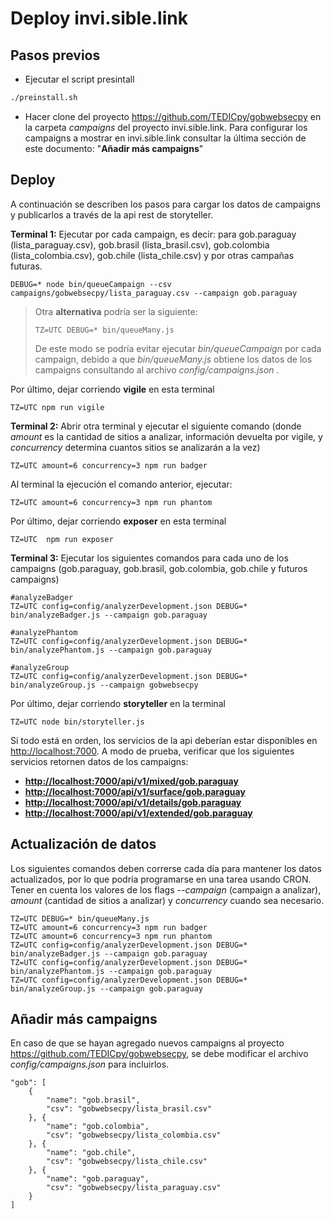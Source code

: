 # Deploy invi.sible.link

## Pasos previos
-   Ejecutar el script presintall

```bash
./preinstall.sh
```

-   Hacer clone del proyecto https://github.com/TEDICpy/gobwebsecpy en la carpeta *campaigns* del proyecto invi.sible.link. Para configurar los campaigns a mostrar en invi.sible.link consultar la última sección de este documento: "**Añadir más campaigns**"

## Deploy

A continuación se describen los pasos para cargar los datos de campaigns y publicarlos a través de la api rest de storyteller.

**Terminal 1:** Ejecutar por cada campaign, es decir: para gob.paraguay (lista_paraguay.csv), gob.brasil (lista_brasil.csv), gob.colombia (lista_colombia.csv), gob.chile (lista_chile.csv) y por otras campañas futuras.

  
    DEBUG=* node bin/queueCampaign --csv campaigns/gobwebsecpy/lista_paraguay.csv --campaign gob.paraguay

> Otra **alternativa** podría ser la siguiente:
> 
>     TZ=UTC DEBUG=* bin/queueMany.js 
> De este modo se podría evitar ejecutar *bin/queueCampaign* por cada campaign, debido a que *bin/queueMany.js* obtiene los datos de los campaigns consultando al archivo *config/campaigns.json* .

Por último, dejar corriendo **vigile** en esta terminal

    TZ=UTC npm run vigile

**Terminal 2:**   Abrir otra terminal y ejecutar el siguiente comando (donde *amount* es la cantidad de sitios a analizar, información devuelta por vigile, y *concurrency* determina cuantos sitios se analizarán a la vez)

    TZ=UTC amount=6 concurrency=3 npm run badger

Al terminal la ejecución el comando anterior, ejecutar:

    TZ=UTC amount=6 concurrency=3 npm run phantom
Por último, dejar corriendo **exposer** en esta terminal

    TZ=UTC  npm run exposer
**Terminal 3:** Ejecutar los siguientes comandos para cada uno de los campaigns (gob.paraguay, gob.brasil, gob.colombia, gob.chile y futuros campaigns)

    #analyzeBadger
    TZ=UTC config=config/analyzerDevelopment.json DEBUG=* bin/analyzeBadger.js --campaign gob.paraguay

	#analyzePhantom
    TZ=UTC config=config/analyzerDevelopment.json DEBUG=* bin/analyzePhantom.js --campaign gob.paraguay

	#analyzeGroup
    TZ=UTC config=config/analyzerDevelopment.json DEBUG=* bin/analyzeGroup.js --campaign gobwebsecpy

Por último, dejar corriendo **storyteller** en la terminal

    TZ=UTC node bin/storyteller.js

Si todo está en orden, los servicios de la api deberían estar disponibles en  [http://localhost:7000](http://localhost:7000). 
A modo de prueba, verificar que los siguientes servicios retornen datos de los campaigns:

 - **[http://localhost:7000/api/v1/mixed/gob.paraguay](http://localhost:7000/api/v1/mixed/gob.paraguay)**
 - **[http://localhost:7000/api/v1/surface/gob.paraguay](http://localhost:7000/api/v1/surface/gob.paraguay)**
 - **[http://localhost:7000/api/v1/details/gob.paraguay](http://localhost:7000/api/v1/details/gob.paraguay)**
 - **[http://localhost:7000/api/v1/extended/gob.paraguay](http://localhost:7000/api/v1/extended/gob.paraguay)**

## Actualización de datos
Los siguientes comandos deben correrse cada día para mantener los datos actualizados, por lo que podría programarse en una tarea usando CRON. Tener en cuenta los valores de los flags *--campaign* (campaign a analizar), *amount* (cantidad de sitios a analizar) y *concurrency* cuando sea necesario. 	

    TZ=UTC DEBUG=* bin/queueMany.js 
    TZ=UTC amount=6 concurrency=3 npm run badger
    TZ=UTC amount=6 concurrency=3 npm run phantom
    TZ=UTC config=config/analyzerDevelopment.json DEBUG=* bin/analyzeBadger.js --campaign gob.paraguay
    TZ=UTC config=config/analyzerDevelopment.json DEBUG=* bin/analyzePhantom.js --campaign gob.paraguay
    TZ=UTC config=config/analyzerDevelopment.json DEBUG=* bin/analyzeGroup.js --campaign gob.paraguay

## Añadir más campaigns
En caso de que se hayan agregado nuevos campaigns al proyecto https://github.com/TEDICpy/gobwebsecpy, se debe modificar el archivo *config/campaigns.json* para incluirlos.

    "gob": [
	    {    
		    "name": "gob.brasil",
		    "csv": "gobwebsecpy/lista_brasil.csv"
	    }, {
		    "name": "gob.colombia",
		    "csv": "gobwebsecpy/lista_colombia.csv"
	    }, {
		    "name": "gob.chile",
		    "csv": "gobwebsecpy/lista_chile.csv"
	    }, {
		    "name": "gob.paraguay",
		    "csv": "gobwebsecpy/lista_paraguay.csv"
	    } 
    ]
